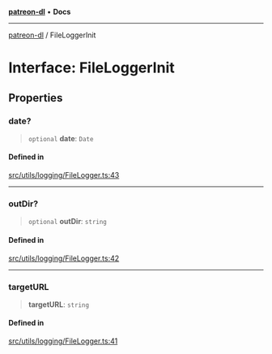 [**patreon-dl**](../README.md) • **Docs**

***

[patreon-dl](../README.md) / FileLoggerInit

# Interface: FileLoggerInit

## Properties

### date?

> `optional` **date**: `Date`

#### Defined in

[src/utils/logging/FileLogger.ts:43](https://github.com/patrickkfkan/patreon-dl/blob/794996b6269a4df0afea77da4d86f16365f2adf5/src/utils/logging/FileLogger.ts#L43)

***

### outDir?

> `optional` **outDir**: `string`

#### Defined in

[src/utils/logging/FileLogger.ts:42](https://github.com/patrickkfkan/patreon-dl/blob/794996b6269a4df0afea77da4d86f16365f2adf5/src/utils/logging/FileLogger.ts#L42)

***

### targetURL

> **targetURL**: `string`

#### Defined in

[src/utils/logging/FileLogger.ts:41](https://github.com/patrickkfkan/patreon-dl/blob/794996b6269a4df0afea77da4d86f16365f2adf5/src/utils/logging/FileLogger.ts#L41)
